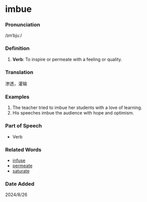 # imbue
### Pronunciation
/ɪmˈbjuː/
### Definition
1. **Verb**: To inspire or permeate with a feeling or quality.
### Translation
渗透，灌输
### Examples
1. The teacher tried to imbue her students with a love of learning.
2. His speeches imbue the audience with hope and optimism.
### Part of Speech
- Verb
### Related Words
- [infuse](infuse.md)
- [permeate](permeate.md)
- [saturate](saturate.md)
### Date Added
2024/8/26